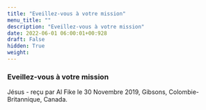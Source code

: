 ```yaml
---
title: "Eveillez-vous à votre mission"
menu_title: ""
description: "Eveillez-vous à votre mission"
date: 2022-06-01 06:00:01+00:928
draft: False
hidden: True
weight:
---
```

### Eveillez-vous à votre mission

Jésus - reçu par Al Fike le 30 Novembre 2019, Gibsons, Colombie-Britannique, Canada.



